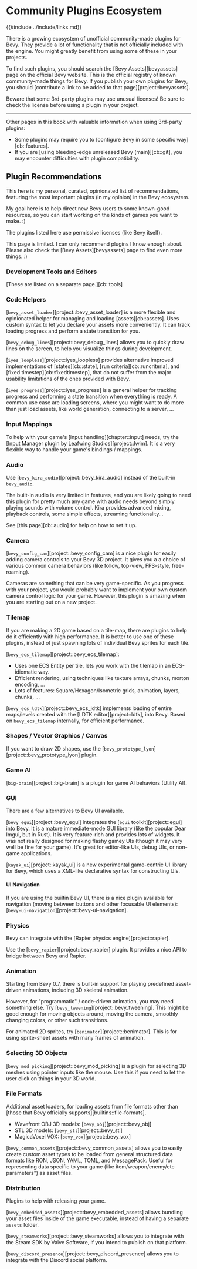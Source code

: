 # Community Plugins Ecosystem

{{#include ../include/links.md}}

There is a growing ecosystem of unofficial community-made plugins for Bevy.
They provide a lot of functionality that is not officially included with the
engine. You might greatly benefit from using some of these in your projects.

To find such plugins, you should search the [Bevy Assets][bevyassets]
page on the official Bevy website. This is the official registry of known
community-made things for Bevy. If you publish your own plugins for Bevy,
you should [contribute a link to be added to that page][project::bevyassets].

Beware that some 3rd-party plugins may use unusual licenses! Be sure to
check the license before using a plugin in your project.

---

Other pages in this book with valuable information when using 3rd-party plugins:

  - Some plugins may require you to [configure Bevy in some specific way][cb::features].
  - If you are [using bleeding-edge unreleased Bevy (main)][cb::git], you may encounter difficulties with plugin compatibility.

## Plugin Recommendations

This here is my personal, curated, opinionated list of recommendations,
featuring the most important plugins (in my opinion) in the Bevy ecosystem.

My goal here is to help direct new Bevy users to some known-good resources,
so you can start working on the kinds of games you want to make. :)

The plugins listed here use permissive licenses (like Bevy itself).

This page is limited. I can only recommend plugins I know enough about. Please
also check the [Bevy Assets][bevyassets] page to find even more things. :)

### Development Tools and Editors

[These are listed on a separate page.][cb::tools]

### Code Helpers

[`bevy_asset_loader`][project::bevy_asset_loader] is a more flexible and
opinionated helper for managing and loading [assets][cb::assets]. Uses custom
syntax to let you declare your assets more conveniently. It can track loading
progress and perform a state transition for you.

[`bevy_debug_lines`][project::bevy_debug_lines] allows you to quickly draw
lines on the screen, to help you visualize things during development.

[`iyes_loopless`][project::iyes_loopless] provides alternative improved
implementations of [states][cb::state], [run criteria][cb::runcriteria],
and [fixed timestep][cb::fixedtimestep], that do not suffer from the major
usability limitations of the ones provided with Bevy.

[`iyes_progress`][project::iyes_progress] is a general helper for tracking
progress and performing a state transition when everything is ready. A common
use case are loading screens, where you might want to do more than just load
assets, like world generation, connecting to a server, …

### Input Mappings

To help with your game's [input handling][chapter::input] needs, try the
[Input Manager plugin by Leafwing Studios][project::lwim]. It is a very
flexible way to handle your game's bindings / mappings.

### Audio

Use [`bevy_kira_audio`][project::bevy_kira_audio] instead of the built-in `bevy_audio`.

The built-in audio is very limited in features, and you are likely going
to need this plugin for pretty much any game with audio needs beyond simply
playing sounds with volume control. Kira provides advanced mixing, playback
controls, some simple effects, streaming functionality…

See [this page][cb::audio] for help on how to set it up.

### Camera

[`bevy_config_cam`][project::bevy_config_cam] is a nice plugin for easily
adding camera controls to your Bevy 3D project. It gives you a a choice
of various common camera behaviors (like follow, top-view, FPS-style,
free-roaming).

Cameras are something that can be very game-specific. As you progress with
your project, you would probably want to implement your own custom camera
control logic for your game. However, this plugin is amazing when you are
starting out on a new project.

### Tilemap

If you are making a 2D game based on a tile-map, there are plugins to
help do it efficiently with high performance. It is better to use one
of these plugins, instead of just spawning lots of individual Bevy
sprites for each tile.

[`bevy_ecs_tilemap`][project::bevy_ecs_tilemap]:
  - Uses one ECS Entity per tile, lets you work with the tilemap in an ECS-idiomatic way.
  - Efficient rendering, using techniques like texture arrays, chunks, morton encoding, …
  - Lots of features: Square/Hexagon/Isometric grids, animation, layers, chunks, …

[`bevy_ecs_ldtk`][project::bevy_ecs_ldtk] implements loading of entire
maps/levels created with the [LDTK editor][project::ldtk], into Bevy. Based on
`bevy_ecs_tilemap` internally, for efficient performance.

### Shapes / Vector Graphics / Canvas

If you want to draw 2D shapes, use the [`bevy_prototype_lyon`][project::bevy_prototype_lyon] plugin.

### Game AI

[`big-brain`][project::big-brain] is a plugin for game AI behaviors (Utility AI).

### GUI

There are a few alternatives to Bevy UI available.

[`bevy_egui`][project::bevy_egui] integrates the [`egui`
toolkit][project::egui] into Bevy. It is a mature immediate-mode GUI library
(like the popular Dear Imgui, but in Rust). It is very feature-rich and
provides lots of widgets. It was not really designed for making flashy
gamey UIs (though it may very well be fine for your game). It's great for
editor-like UIs, debug UIs, or non-game applications.

[`kayak_ui`][project::kayak_ui] is a new experimental game-centric UI library
for Bevy, which uses a XML-like declarative syntax for constructing UIs.

#### UI Navigation

If you are using the builtin Bevy UI, there is a nice plugin available
for navigation (moving between buttons and other focusable UI elements):
[`bevy-ui-navigation`][project::bevy-ui-navigation].

### Physics

Bevy can integrate with the [Rapier physics engine][project::rapier].

Use the [`bevy_rapier`][project::bevy_rapier] plugin. It provides a nice API to
bridge between Bevy and Rapier.

### Animation

Starting from Bevy 0.7, there is built-in support for playing predefined
asset-driven animations, including 3D skeletal animation.

However, for "programmatic" / code-driven animation, you may need something
else. Try [`bevy_tweening`][project::bevy_tweening]. This might be good
enough for moving objects around, moving the camera, smoothly changing colors,
or other such transitions.

For animated 2D sprites, try [`benimator`][project::benimator]. This is
for using sprite-sheet assets with many frames of animation.

### Selecting 3D Objects

[`bevy_mod_picking`][project::bevy_mod_picking] is a plugin for selecting
3D meshes using pointer inputs like the mouse. Use this if you need to let
the user click on things in your 3D world.

### File Formats

Additional asset loaders, for loading assets from file formats other than
[those that Bevy officially supports][builtins::file-formats].

 - Wavefront OBJ 3D models: [`bevy_obj`][project::bevy_obj]
 - STL 3D models: [`bevy_stl`][project::bevy_stl]
 - MagicaVoxel VOX: [`bevy_vox`][project::bevy_vox]

[`bevy_common_assets`][project::bevy_common_assets] allows you to easily
create custom asset types to be loaded from general structured data formats
like RON, JSON, YAML, TOML, and MessagePack. Useful for representing data
specific to your game (like item/weapon/enemy/etc parameters") as asset files.

### Distribution

Plugins to help with releasing your game.

[`bevy_embedded_assets`][project::bevy_embedded_assets] allows bundling
your asset files inside of the game executable, instead of having a separate
`assets` folder.

[`bevy_steamworks`][project::bevy_steamworks] allows you to integrate with
the Steam SDK by Valve Software, if you intend to publish on that platform.

[`bevy_discord_presence`][project::bevy_discord_presence] allows you to
integrate with the Discord social platform.
